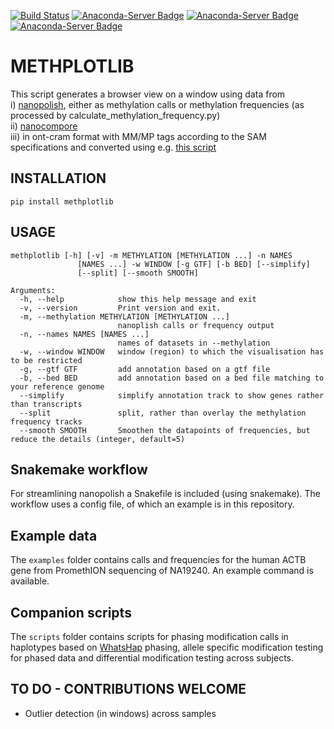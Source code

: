 [![Build Status](https://travis-ci.com/wdecoster/methplotlib.svg?branch=master)](https://travis-ci.com/wdecoster/methplotlib)
[![Anaconda-Server Badge](https://anaconda.org/bioconda/methplotlib/badges/installer/conda.svg)](https://conda.anaconda.org/bioconda)
[![Anaconda-Server Badge](https://anaconda.org/bioconda/methplotlib/badges/version.svg)](https://anaconda.org/bioconda/methplotlib)
[![Anaconda-Server Badge](https://anaconda.org/bioconda/methplotlib/badges/license.svg)](https://anaconda.org/bioconda/methplotlib)

# METHPLOTLIB

This script generates a browser view on a window using data from  
i) [nanopolish](https://github.com/jts/nanopolish), either as methylation calls or methylation frequencies (as processed by calculate_methylation_frequency.py)  
ii) [nanocompore](https://github.com/tleonardi/nanocompore)  
iii) in ont-cram format with MM/MP tags according to the SAM specifications and converted using e.g. [this script](https://github.com/kpalin/gcf52ref/blob/f5_to_usam/scripts/extract_methylation_fast5_to_sam.py)

## INSTALLATION
`pip install methplotlib`

## USAGE
```
methplotlib [-h] [-v] -m METHYLATION [METHYLATION ...] -n NAMES
               [NAMES ...] -w WINDOW [-g GTF] [-b BED] [--simplify]
               [--split] [--smooth SMOOTH]

Arguments:
  -h, --help            show this help message and exit
  -v, --version         Print version and exit.
  -m, --methylation METHYLATION [METHYLATION ...]
                        nanoplish calls or frequency output
  -n, --names NAMES [NAMES ...]
                        names of datasets in --methylation
  -w, --window WINDOW   window (region) to which the visualisation has to be restricted
  -g, --gtf GTF         add annotation based on a gtf file
  -b, --bed BED         add annotation based on a bed file matching to your reference genome
  --simplify            simplify annotation track to show genes rather than transcripts
  --split               split, rather than overlay the methylation frequency tracks
  --smooth SMOOTH       Smoothen the datapoints of frequencies, but reduce the details (integer, default=5)
```

## Snakemake workflow
For streamlining nanopolish a Snakefile is included (using snakemake). The workflow uses a config file, of which an example is in this repository.

## Example data
The `examples` folder contains calls and frequencies for the human ACTB gene from PromethION sequencing of NA19240. An example command is available.

## Companion scripts
The `scripts` folder contains scripts for phasing modification calls in haplotypes based on [WhatsHap](https://whatshap.readthedocs.io/en/latest/) phasing, allele specific modification testing for phased data and differential modification testing across subjects.

## TO DO - CONTRIBUTIONS WELCOME
- Outlier detection (in windows) across samples
